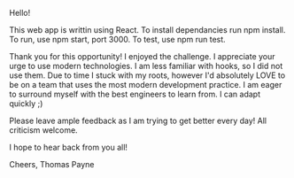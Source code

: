 Hello!

This web app is writtin using React.
To install dependancies run npm install.
To run, use npm start, port 3000.
To test, use npm run test.

Thank you for this opportunity! I enjoyed the challenge.
I appreciate your urge to use modern technologies. I am
less familiar with hooks, so I did not use them. Due to
time I stuck with my roots, however I'd absolutely LOVE
to be on a team that uses the most modern development
practice. I am eager to surround myself with the best
engineers to learn from. I can adapt quickly ;)

Please leave ample feedback as I am trying to get
better every day! All criticism welcome.

I hope to hear back from you all!

Cheers,
Thomas Payne